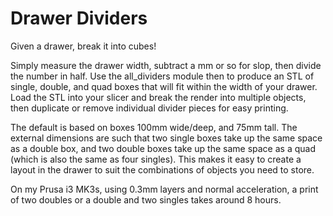 # Drawer Dividers

Given a drawer, break it into cubes!

Simply measure the drawer width, subtract a mm or so for slop, then
divide the number in half. Use the all_dividers module then to produce
an STL of single, double, and quad boxes that will fit within the
width of your drawer. Load the STL into your slicer and break the
render into multiple objects, then duplicate or remove individual
divider pieces for easy printing.

The default is based on boxes 100mm wide/deep, and 75mm tall. The
external dimensions are such that two single boxes take up the same
space as a double box, and two double boxes take up the same space as
a quad (which is also the same as four singles). This makes it easy to
create a layout in the drawer to suit the combinations of objects you
need to store.

On my Prusa i3 MK3s, using 0.3mm layers and normal acceleration, a
print of two doubles or a double and two singles takes around 8 hours.
